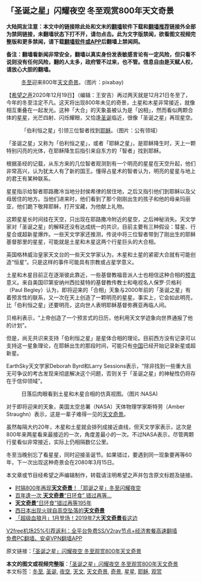  <h2>「圣诞之星」闪耀夜空 冬至观赏800年天文奇景</h2> <p class="notice"><b>大陆网友注意：本文中的链接除此处和文末的<a href="https://github.com/bannedbook/fanqiang" >翻墙</a>软件下载和<a href="https://github.com/killgcd/justmysocks/blob/master/README.md">翻墙推荐</a>链接外全部为禁网链接，未翻墙状态下打不开，请勿点击。此为文字版禁闻，欲看图文视频完整版和更多禁闻，请下载<a href="https://github.com/bannedbook/fanqiang">翻墙软件或APP</a>后翻墙上禁闻网。</p><p>备注：翻墙看新闻非常安全，翻墙以真实身份发表敏感言论有一定风险，但只看不说则没有任何风险，翻的人太多，政府管不过来，也不管。信息自由是天赋人权，请放心大胆的翻墙。</b></p>  <div class="entry"> <figure><figcaption><a href="https://www.bannedbook.org/bnews/tag/%E5%86%AC%E8%87%B3/" class="st_tag internal_tag" rel="tag" title="标签 冬至 下的日志">冬至</a>迎来800年<a href="https://www.bannedbook.org/bnews/tag/%e5%a4%a9%e6%96%87/" class="st_tag internal_tag" rel="tag" title="标签 天文 下的日志">天文</a><a href="https://www.bannedbook.org/bnews/tag/%e5%a5%87%e6%99%af/" class="st_tag internal_tag" rel="tag" title="标签 奇景 下的日志">奇景</a>。（图片：pixabay)</figcaption></figure> <p>【<span class='wp_keywordlink_affiliate'><a href="https://www.soundofhope.org" title="希望之声" target="_blank">希望之声</a></span>2020年12月19日】（编辑：王安吉）再过两天就是12月21日冬至了，今年的冬至注定不凡。这天将出现800年未见的奇景，土星和木星非常接近，就像相互重叠在一起发光。这种「大合」的天象虽被认为是「凶相」，然而看似两颗合体的<a href="https://www.bannedbook.org/bnews/tag/%E6%98%9F%E6%98%9F/" class="st_tag internal_tag" rel="tag" title="标签 星星 下的日志">星星</a>，光芒四射、闪烁耀眼，又恰逢<a href="https://www.bannedbook.org/bnews/tag/%E5%9C%A3%E8%AF%9E/" class="st_tag internal_tag" rel="tag" title="标签 圣诞 下的日志">圣诞</a>临近，很像「圣诞之星」再现星空。</p> <figure><figcaption>「伯利恒之星」引领三位智者找到<a href="https://www.bannedbook.org/bnews/tag/%e8%80%b6%e7%a8%a3/" class="st_tag internal_tag" rel="tag" title="标签 耶稣 下的日志">耶稣</a>。（图片：公有领域）</figcaption></figure> <p>「圣诞之星」又称为「伯利恒之星」，或者「耶稣之星」，是耶稣降生时，天上一颗特别闪亮的光体，在耶稣降生后指引来自东方的「智者」找到耶稣。</p> <p>根据圣经的记载，从东方来的几位智者观测到有一个明亮的星星在天空升起，他们非常高兴，认为犹太人有了新的国王。懂得占星术的智者认为，明亮的星星与地上的君王有某种联系。</p>  <p>星星指示给智者耶路撒冷当地分封侯希律的居住地，之后又指引他们到耶稣以及父母居住的地方。当他们进来时，他们看到了那个刚刚出生的孩子和他的母亲玛丽亚，他们跪下敬拜耶稣，打开宝藏，为他献上礼物。</p> <p>这颗星星长时间挂在天空，只出现在耶路撒冷附近的星空，之后神秘消失。天文学家对「圣诞之星」的解释还没有达成统一的共识，目前主要有三种假设：彗星、行星合或超新星爆炸。一些天文学家还推测，传说中将三位智者带到了刚出生的耶稣基督那里的星星，可能就是土星和木星这两个行星巨头的大合相。</p> <p>英国格林威治皇家天文台的一些天文学家认为，木星和土星的紧密大合就有可能创造“恒星”。只是这样的事件可能具有宗教或占星学意义。</p>  <p>土星和木星目前正在逐渐彼此靠近，一些基督教福音派人士也相信这种合相的<span class='wp_keywordlink'><a href="https://www.bannedbook.org/forum5/" title="预言玄学禁书下载" rel="nofollow">预言</a></span>意义。来自美国印第安纳州西拉斐特的基督教传教士和电视名人保罗·贝格利（Paul Begley）认为，即将迎来的「合相」天象与2000年前的「圣诞之星」有着预言性的联系，又一次在天上创造了一颗明亮的星星。事实上，它会如此明亮，比「伯利恒之星」还要明亮，这向世人表明耶稣基督弥赛亚再临人间。</p> <p>贝格利表示，“上帝创造了一个预言式的日历，他利用天文学迹象向世界通报了他的计划”。</p> <p>但是，尚无共识来支持「伯利恒之星」是星体合相的理论。目前西方没有记录可以支持这一星象理论，在耶稣出生的那段时间，可能只有<span class='wp_keywordlink_affiliate'><a href="https://www.bannedbook.org/" title="中国" target="_blank">中国</a></span>已经开始记录新星或超新星。</p>  <p>EarthSky天文学家Deborah Byrd和Larry Sessions表示，“除非找到一些重大且无可争议的考古发现来彻底解决这个问题，否则关于「圣诞之星」的神秘性仍将存在于信仰领域”。</p> <figure><figcaption>日落后肉眼看到土星和木星合相的仿真视图。（图片:NASA)</figcaption></figure> <p>对于即将迎来的天象，美国太空总署（NASA）天体物理学家斯特劳（Amber Straughn）表示，这是一辈子难得一见的<a href="https://www.bannedbook.org/bnews/tag/%e5%a4%a9%e6%96%87%e5%a5%87%e6%99%af/" class="st_tag internal_tag" rel="tag" title="标签 天文奇景 下的日志">天文奇景</a>。</p> <p>虽然每隔大约20年，木星和土星就会排列成接近直线，但天文学家表示，这次是800年来两星看来最接近的一次，角度差最小的一次。不过NASA表示，尽管两颗行星看似非常接近，实际上仍相隔数亿公里。</p>  <p>冬至当晚别忘了看星星，同时迎接圣诞节。如果错过，要遇到同一现象要再等60年，下一次出现这种奇景会在2080年3月15日。</p> <p>本文章或节目经希望之声编辑制作，转载请注明希望之声并包含原文标题及链接。</p> <ul class='op-related-articles' title='相关阅读'> <li><a href='https://www.bannedbook.org/bnews/funmedia/20201214/1447393.html' target='_blank'>时隔800年再现<b>天文奇景</b>！「耶诞之星」冬至闪耀夜空</a></li> <li><a href='https://www.bannedbook.org/bnews/cnnews/20200617/1346123.html' target='_blank'>百年逢一次 <b>天文奇景</b>“日环食” 错过再等… </a></li> <li><a href='https://www.bannedbook.org/bnews/comments/20200617/1346029.html' target='_blank'><b>天文奇景</b>“日环食”错过再等195年</a></li> <li><a href='https://www.bannedbook.org/bnews/baitai/20190103/1058378.html' target='_blank'>西日本出现火球自高空坠落的<b>天文奇景</b></a></li> <li><a href='https://www.bannedbook.org/bnews/worldnews/20181231/1056055.html' target='_blank'>「超级血狼月」1月登场！2019年7大<b>天文奇景</b>看这边</a></li> </ul> <p class="texttj"> <a href="https://github.com/bannedbook/fanqiang/wiki/V2ray%E6%9C%BA%E5%9C%BA" target="_blank">V2free机场25%引荐返利：全平台免费SS/V2ray节点+经济套餐高速翻墙</a><br/> <a href="https://github.com/bannedbook/fanqiang/wiki/%E7%A6%81%E9%97%BB%E7%BD%91%E5%AE%89%E5%8D%93%E7%BF%BB%E5%A2%99%E6%96%B0%E9%97%BBAPP" target="_blank">免费PC翻墙、安卓VPN翻墙APP</a></p><p>原文链接：<a class="src_link"  href="https://www.soundofhope.org/post/455056" target="_blank">「圣诞之星」闪耀夜空 冬至观赏800年天文奇景</a></p><a name='sharetosocial'></a>       <div><b>本文的图文或视频完整版</b>：<a href='https://www.bannedbook.org/bnews/comments/20201219/1451066.html'>「圣诞之星」闪耀夜空 冬至观赏800年天文奇景</a></div>  </div><!--END ENTRY--> <div class="postfooter"> <div>本文标签：<a href="https://www.bannedbook.org/bnews/tag/%E5%86%AC%E8%87%B3/" rel="tag">冬至</a>, <a href="https://www.bannedbook.org/bnews/tag/%E5%9C%A3%E8%AF%9E/" rel="tag">圣诞</a>, <a href="https://www.bannedbook.org/bnews/tag/%E5%A4%9C%E7%A9%BA/" rel="tag">夜空</a>, <a href="https://www.bannedbook.org/bnews/tag/%e5%a4%a9%e6%96%87/" rel="tag">天文</a>, <a href="https://www.bannedbook.org/bnews/tag/%e5%a4%a9%e6%96%87%e5%a5%87%e6%99%af/" rel="tag">天文奇景</a>, <a href="https://www.bannedbook.org/bnews/tag/%e5%a5%87%e6%99%af/" rel="tag">奇景</a>, <a href="https://www.bannedbook.org/bnews/tag/%E6%98%9F%E6%98%9F/" rel="tag">星星</a>, <a href="https://www.bannedbook.org/bnews/tag/%e8%80%b6%e7%a8%a3/" rel="tag">耶稣</a>, <a href="https://www.bannedbook.org/bnews/tag/%E8%A7%82%E8%B5%8F/" rel="tag">观赏</a></div>  </div><!--END POSTFOOTER--> 